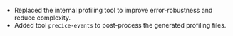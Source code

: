 - Replaced the internal profiling tool to improve error-robustness and reduce complexity.
- Added tool `precice-events` to post-process the generated profiling files.
